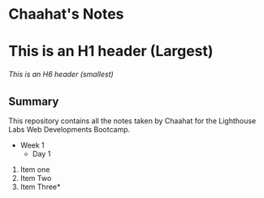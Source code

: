 # Chaahat's Notes
# This is an H1 header (Largest)

###### This is an H6 header (smallest)

## Summary

This repository contains all the notes taken by Chaahat for the Lighthouse Labs Web Developments Bootcamp.



* Week 1
     * Day 1


1. Item one
2. Item Two
3. Item Three*
